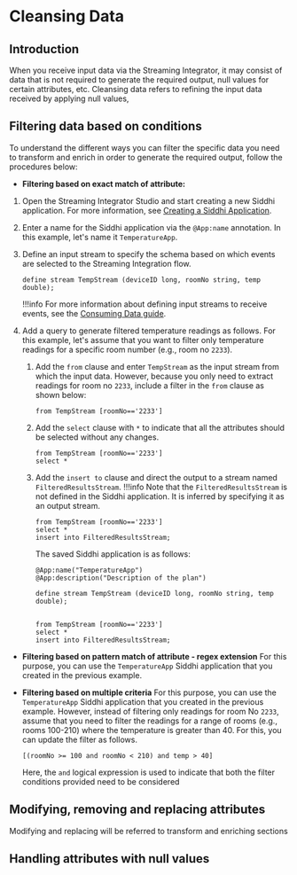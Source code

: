 # Cleansing Data

## Introduction

When you receive input data via the Streaming Integrator, it may consist of data that is not required to generate the 
required output, null values for certain attributes, etc.  Cleansing data refers to refining the input data received by 
applying null values, 

## Filtering data based on conditions

To understand the different ways you can filter the specific data you need to transform and enrich in order to generate 
the required output, follow the procedures below:
    
    
 - **Filtering based on exact match of attribute:**
 1. Open the Streaming Integrator Studio and start creating a new Siddhi application. For more information, see [Creating a Siddhi Application](../develop/creating-a-Siddhi-Application.md).
 2. Enter a name for the Siddhi application via the `@App:name` annotation. In this example, let's name it `TemperatureApp`.
 3. Define an input stream to specify the schema based on which events are selected to the Streaming Integration flow.
    ```
    define stream TempStream (deviceID long, roomNo string, temp double);
    ```
    !!!info
        For more information about defining input streams to receive events, see the [Consuming Data guide](consuming-messages.md).
 
 4. Add a query to generate filtered temperature readings as follows. For this example, let's assume that you want to 
 filter only temperature readings for a specific room number (e.g., room no `2233`).
    1. Add the `from` clause and enter `TempStream` as the input stream from which the input data. However, because you 
    only need to extract readings for room no `2233`, include a filter in the `from` clause as shown below:
        ```
        from TempStream [roomNo=='2233']
        ```
    2. Add the `select` clause with `*` to indicate that all the attributes should be selected without any changes.
        ```
        from TempStream [roomNo=='2233']
        select *
        ```
    3. Add the `insert to` clause and direct the output to a stream named `FilteredResultsStream`.
        !!!info
            Note that the `FilteredResultsStream` is not defined in the Siddhi application. It is inferred by specifying
             it as an output stream.
        ```
        from TempStream [roomNo=='2233']
        select *
        insert into FilteredResultsStream;
        ```
       The saved Siddhi application is as follows:
        ```
        @App:name("TemperatureApp")
        @App:description("Description of the plan")
        
        define stream TempStream (deviceID long, roomNo string, temp double);
        
        
        from TempStream [roomNo=='2233']
        select *
        insert into FilteredResultsStream;
        ```
 - **Filtering based on pattern match of attribute - regex extension**
    For this purpose, you can use the `TemperatureApp` Siddhi application that you created in the previous example. 
    
 - **Filtering based on multiple criteria**
    For this purpose, you can use the `TemperatureApp` Siddhi application that you created in the previous example. 
    However, instead of filtering only readings for room No `2233`, assume that you need to filter the readings for a range
    of rooms (e.g., rooms 100-210) where the temperature is greater than 40. For this, you can update the filter as follows.
    
    `[(roomNo >= 100 and roomNo < 210) and temp > 40]`
    
    Here, the `and` logical expression is used to indicate that both the filter conditions provided need to be considered
    

## Modifying, removing and replacing attributes
Modifying and replacing will be referred to transform and enriching sections

## Handling attributes with null values
